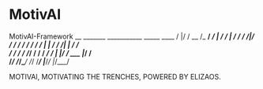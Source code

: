 # MotivAI
MotivAI-Framework
    __  _______  ___________    _____    ____
   /  |/  / __ \/_  __/  _/ |  / /   |  /  _/
  / /|_/ / / / / / /  / / | | / / /| |  / /  
 / /  / / /_/ / / / _/ /  | |/ / ___ |_/ /   
/_/  /_/\____/ /_/ /___/  |___/_/  |_/___/  

MOTIVAI, MOTIVATING THE TRENCHES, POWERED BY ELIZAOS.


